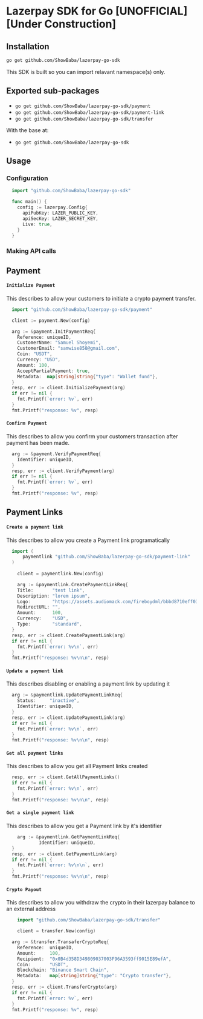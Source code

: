 # Lazerpay SDK for Go [UNOFFICIAL][Under Construction]

## Installation
```sh
go get github.com/ShowBaba/lazerpay-go-sdk
```

This SDK is built so you can import relavant namespace(s) only.

## Exported sub-packages

* `go get github.com/ShowBaba/lazerpay-go-sdk/payment`
* `go get github.com/ShowBaba/lazerpay-go-sdk/payment-link`
* `go get github.com/ShowBaba/lazerpay-go-sdk/transfer`

With the base at:
* `go get github.com/ShowBaba/lazerpay-go-sdk`

## Usage 

### Configuration
```go
  import "github.com/ShowBaba/lazerpay-go-sdk"

  func main() {
    config := lazerpay.Config{
      apiPubKey: LAZER_PUBLIC_KEY,
      apiSecKey: LAZER_SECRET_KEY,
      Live: true,
    }
  }
```

### Making API calls

## Payment

#### `Initialize Payment`
This describes to allow your customers to initiate a crypto payment transfer.

```go
  import "github.com/ShowBaba/lazerpay-go-sdk/payment"

  client := payment.New(config)

  arg := &payment.InitPaymentReq{
    Reference: uniqueID,
    CustomerName: "Samuel Shoyemi",
    CustomerEmail: "samwise858@gmail.com",
    Coin: "USDT",
    Currency: "USD",
    Amount: 100,
    AcceptPartialPayment: true,
    Metadata:  map[string]string{"type": "Wallet fund"},
  }
  resp, err := client.InitializePayment(arg)
  if err != nil {
    fmt.Printf(`error: %v`, err)
  }
  fmt.Printf("response: %v", resp)
```
#### `Confirm Payment`
This describes to allow you confirm your customers transaction after payment has been made.

```go
  arg := &payment.VerifyPaymentReq{
    Identifier: uniqueID,
  }
  resp, err := client.VerifyPayment(arg)
  if err != nil {
    fmt.Printf(`error: %v`, err)
  }
  fmt.Printf("response: %v", resp)
```

## Payment Links

#### `Create a payment link`
This describes to allow you create a Payment link programatically

```go
  import (
	  paymentlink "github.com/ShowBaba/lazerpay-go-sdk/payment-link"
  )
  
	client = paymentlink.New(config)

	arg := &paymentlink.CreatePaymentLinkReq{
    Title:       "test link",
    Description: "lorem ipsum",
    Logo:        "https://assets.audiomack.com/fireboydml/bbbd8710eff038d4f603cc39ec94a6a6c2c5b6f4100b28d62557d10d87246f27.jpeg?width=340&height=340&max=true",
    RedirectURL: "",
    Amount:      100,
    Currency:    "USD",
    Type:        "standard",
  }
  resp, err := client.CreatePaymentLink(arg)
  if err != nil {
    fmt.Printf(`error: %v\n`, err)
  }
  fmt.Printf("response: %v\n\n", resp)
```
#### `Update a payment link`
This describes disabling or enabling a payment link by updating it

```go
  arg := &paymentlink.UpdatePaymentLinkReq{
    Status:     "inactive",
    Identifier: uniqueID,
  }
  resp, err := client.UpdatePaymentLink(arg)
  if err != nil {
    fmt.Printf(`error: %v\n`, err)
  }
  fmt.Printf("response: %v\n\n", resp)
```

#### `Get all payment links`
This describes to allow you get all Payment links created

```go
  resp, err := client.GetAllPaymentLinks()
  if err != nil {
    fmt.Printf(`error: %v\n`, err)
  }
  fmt.Printf("response: %v\n\n", resp)
```

#### `Get a single payment link`
This describes to allow you get a Payment link by it's identifier

```go
	arg := &paymentlink.GetPaymentLinkReq{
			Identifier: uniqueID,
  }
  resp, err := client.GetPaymentLink(arg)
  if err != nil {
    fmt.Printf(`error: %v\n\n`, err)
  }
  fmt.Printf("response: %v\n\n", resp)
```

#### `Crypto Payout`
This describes to allow you withdraw the crypto in their lazerpay balance to an external address

```go
	import "github.com/ShowBaba/lazerpay-go-sdk/transfer"

	client = transfer.New(config)

  arg := &transfer.TransaferCryptoReq{
    Reference:  uniqueID,
    Amount:     100,
    Recipient:  "0x0B4d358D349809037003F96A3593ff9015E89efA",
    Coin:       "USDT",
    Blockchain: "Binance Smart Chain",
    Metadata:   map[string]string{"type": "Crypto transfer"},
  }
  resp, err := client.TransferCrypto(arg)
  if err != nil {
    fmt.Printf(`error: %v`, err)
  }
  fmt.Printf("response: %v", resp)
```